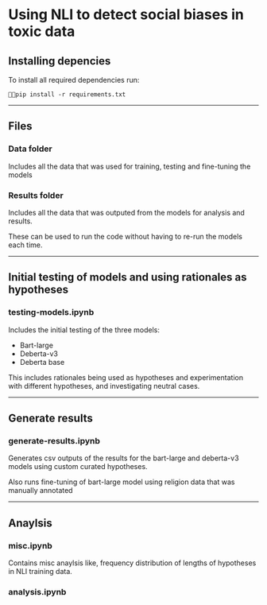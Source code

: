 # Using NLI to detect social biases in toxic data

## Installing depencies

To install all required dependencies run:

`pip install -r requirements.txt`

---

## Files

### Data folder

Includes all the data that was used for training, testing and fine-tuning the models

### Results folder

Includes all the data that was outputed from the models for analysis and results.

These can be used to run the code without having to re-run the models each time.

---

## Initial testing of models and using rationales as hypotheses

### testing-models.ipynb

Includes the initial testing of the three models:

- Bart-large
- Deberta-v3
- Deberta base

This includes rationales being used as hypotheses and experimentation with different hypotheses, and investigating neutral cases.

---

## Generate results

### generate-results.ipynb

Generates csv outputs of the results for the bart-large and deberta-v3 models using custom curated hypotheses.

Also runs fine-tuning of bart-large model using religion data that was manually annotated

---

## Anaylsis

### misc.ipynb

Contains misc anaylsis like, frequency distribution of lengths of hypotheses in NLI training data.

### analysis.ipynb
